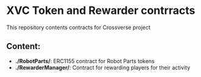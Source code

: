 # XVC Token and Rewarder contrracts
This repository contents contracts for Crossverse project

## Content:
- **./RobotParts/**: ERC1155 contract for Robot Parts tokens
- **./RewarderManager/**: Contract for rewarding players for their activity